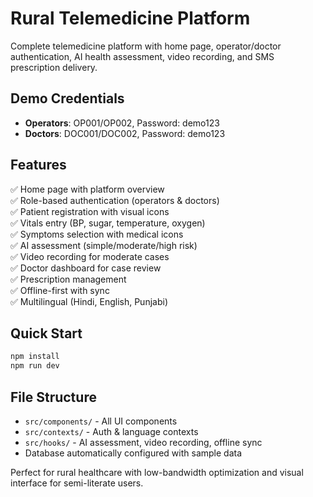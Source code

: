 # Rural Telemedicine Platform

Complete telemedicine platform with home page, operator/doctor authentication, AI health assessment, video recording, and SMS prescription delivery.

## Demo Credentials
- **Operators**: OP001/OP002, Password: demo123
- **Doctors**: DOC001/DOC002, Password: demo123

## Features
✅ Home page with platform overview  
✅ Role-based authentication (operators & doctors)  
✅ Patient registration with visual icons  
✅ Vitals entry (BP, sugar, temperature, oxygen)  
✅ Symptoms selection with medical icons  
✅ AI assessment (simple/moderate/high risk)  
✅ Video recording for moderate cases  
✅ Doctor dashboard for case review  
✅ Prescription management  
✅ Offline-first with sync  
✅ Multilingual (Hindi, English, Punjabi)  

## Quick Start
```bash
npm install
npm run dev
```

## File Structure
- `src/components/` - All UI components
- `src/contexts/` - Auth & language contexts  
- `src/hooks/` - AI assessment, video recording, offline sync
- Database automatically configured with sample data

Perfect for rural healthcare with low-bandwidth optimization and visual interface for semi-literate users.